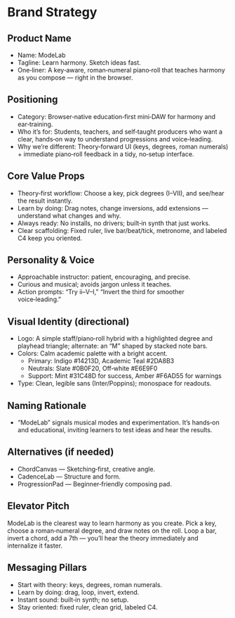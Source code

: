 # Brand Strategy

## Product Name

- Name: ModeLab
- Tagline: Learn harmony. Sketch ideas fast.
- One‑liner: A key‑aware, roman‑numeral piano‑roll that teaches harmony as you compose — right in the browser.

## Positioning

- Category: Browser‑native education‑first mini‑DAW for harmony and ear‑training.
- Who it’s for: Students, teachers, and self‑taught producers who want a clear, hands‑on way to understand progressions and voice‑leading.
- Why we’re different: Theory‑forward UI (keys, degrees, roman numerals) + immediate piano‑roll feedback in a tidy, no‑setup interface.

## Core Value Props

- Theory‑first workflow: Choose a key, pick degrees (I–VII), and see/hear the result instantly.
- Learn by doing: Drag notes, change inversions, add extensions — understand what changes and why.
- Always ready: No installs, no drivers; built‑in synth that just works.
- Clear scaffolding: Fixed ruler, live bar/beat/tick, metronome, and labeled C4 keep you oriented.

## Personality & Voice

- Approachable instructor: patient, encouraging, and precise.
- Curious and musical; avoids jargon unless it teaches.
- Action prompts: “Try ii–V–I,” “Invert the third for smoother voice‑leading.”

## Visual Identity (directional)

- Logo: A simple staff/piano‑roll hybrid with a highlighted degree and playhead triangle; alternate: an “M” shaped by stacked note bars.
- Colors: Calm academic palette with a bright accent.
  - Primary: Indigo #14213D, Academic Teal #2DA8B3
  - Neutrals: Slate #0B0F20, Off‑white #E6E9F0
  - Support: Mint #31C48D for success, Amber #F6AD55 for warnings
- Type: Clean, legible sans (Inter/Poppins); monospace for readouts.

## Naming Rationale

- “ModeLab” signals musical modes and experimentation. It’s hands‑on and educational, inviting learners to test ideas and hear the results.

## Alternatives (if needed)

- ChordCanvas — Sketching‑first, creative angle.
- CadenceLab — Structure and form.
- ProgressionPad — Beginner‑friendly composing pad.

## Elevator Pitch

ModeLab is the clearest way to learn harmony as you create. Pick a key, choose a roman‑numeral degree, and draw notes on the roll. Loop a bar, invert a chord, add a 7th — you’ll hear the theory immediately and internalize it faster.

## Messaging Pillars

- Start with theory: keys, degrees, roman numerals.
- Learn by doing: drag, loop, invert, extend.
- Instant sound: built‑in synth; no setup.
- Stay oriented: fixed ruler, clean grid, labeled C4.
